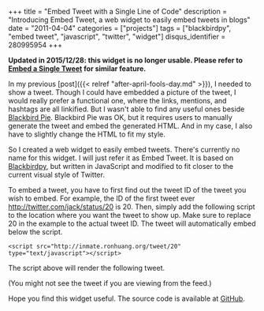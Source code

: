 +++
title = "Embed Tweet with a Single Line of Code"
description = "Introducing Embed Tweet, a web widget to easily embed tweets in blogs"
date = "2011-04-04"
categories = ["projects"]
tags = ["blackbirdpy", "embed tweet", "javascript", "twitter", "widget"]
disqus_identifier = 280995954
+++

**Updated in 2015/12/28: this widget is no longer usable. Please refer
  to [Embed a Single Tweet] for similar feature.**

In my previous [post]({{< relref "after-april-fools-day.md" >}}), I
needed to show a tweet. Though I could have embedded a picture of the
tweet, I would really prefer a functional one, where the links,
mentions, and hashtags are all linkified. But I wasn't able to find
any useful ones beside [Blackbird Pie]. Blackbird Pie was OK, but it
requires users to manually generate the tweet and embed the generated
HTML. And in my case, I also have to slightly change the HTML to fit
my style.

So I created a web widget to easily embed tweets. There's currently no
name for this widget. I will just refer it as Embed Tweet. It is based
on [Blackbirdpy], but written in JavaScript and modified to fit closer
to the current visual style of Twitter.

To embed a tweet, you have to first find out the tweet ID of the tweet
you wish to embed. For example, the ID of the first tweet ever
http://twitter.com/jack/status/20 is 20. Then, simply add the
following script to the location where you want the tweet to show
up. Make sure to replace 20 in the example to the actual tweet ID. The
tweet will automatically embed below the script.

    <script src="http://inmate.ronhuang.org/tweet/20" type="text/javascript"></script>

The script above will render the following tweet.

(You might not see the tweet if you are viewing from the feed.)

Hope you find this widget useful. The source code is available at [GitHub].

[Blackbird Pie]: http://media.twitter.com/blackbird-pie/
[Blackbirdpy]: https://github.com/jmillerinc/blackbirdpy
[GitHub]: https://github.com/ronhuang/inmate
[Embed a Single Tweet]: https://dev.twitter.com/web/embedded-tweets
